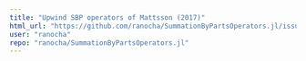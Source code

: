 ```yaml
---
title: "Upwind SBP operators of Mattsson (2017)"
html_url: "https://github.com/ranocha/SummationByPartsOperators.jl/issues/58"
user: "ranocha"
repo: "ranocha/SummationByPartsOperators.jl"
---
```


